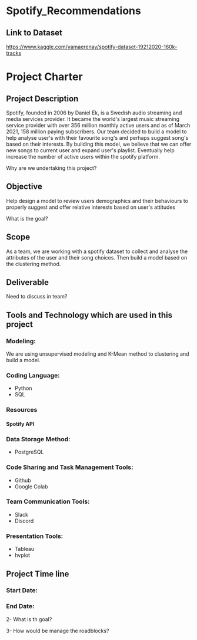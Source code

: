 # Spotify_Recommendations

## Link to Dataset
https://www.kaggle.com/yamaerenay/spotify-dataset-19212020-160k-tracks


# Project Charter
## Project Description

Spotify, founded in 2006 by Daniel Ek, is a Swedish audio streaming and media services provider. It became the world's largest music streaming service provider with over 356 million monthly active users and as of March 2021, 158 million paying subscribers. Our team decided to build a model to help analyse user's with their favourite song's and perhaps suggest song's based on their interests. By building this model, we believe that we can offer new songs to current user and expand user's playlist. Eventually help increase the number of active users within the spotify platform.

Why are we undertaking this project?


## Objective

Help design a model to review users demographics and their behaviours to properly suggest and offer relative interests based on user's attitudes

What is the goal?

## Scope

As a team, we are working with a spotify dataset to collect and analyse the attributes of the user and their song choices. Then build a model based on the clustering method.

## Deliverable

Need to discuss in team?

## Tools and Technology which are used in this project

### Modeling:
We are using unsupervised modeling and K-Mean method to clustering and build a model.

### Coding Language:
- Python
- SQL

### Resources
#### Spotify API

### Data Storage Method:
- PostgreSQL

### Code Sharing and Task Management Tools:
- Github
- Google Colab

### Team Communication Tools:
- Slack
- Discord

### Presentation Tools:
- Tableau
- hvplot

## Project Time line
### Start Date:
### End Date:


2- What is th goal?

3- How would be manage the roadblocks?

